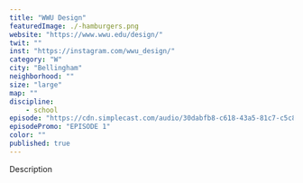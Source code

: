 ```yaml
---
title: "WWU Design"
featuredImage: ./-hamburgers.png
website: "https://www.wwu.edu/design/"
twit: ""
inst: "https://instagram.com/wwu_design/"
category: "W"
city: "Bellingham"
neighborhood: ""
size: "large"
map: ""
discipline:
    - school
episode: "https://cdn.simplecast.com/audio/30dabfb8-c618-43a5-81c7-c5c83750983a/episodes/be27c0b6-9a80-4c2c-a30e-95a4c514929e/audio/c611b2e1-d4ec-4a10-b316-99e50205e26a/default_tc.mp3"
episodePromo: "EPISODE 1"
color: ""
published: true
---
```


Description
